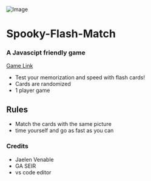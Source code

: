 
![Image](https://img.freepik.com/free-vector/flat-halloween-pumpkins-collection_52683-74293.jpg?w=2000)

# Spooky-Flash-Match
### A Javascipt friendly game
[Game Link](https://three-dog.flashcard.surge.sh/)

* Test your memorization and speed with flash cards!
* Cards are randomized
* 1 player game


## Rules

* Match the cards with the same picture
* time yourself and go as fast as you can


### Credits

* Jaelen Venable
* GA SEIR
* vs code editor
